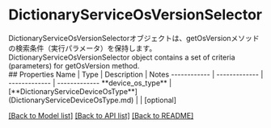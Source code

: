 # DictionaryServiceOsVersionSelector

<div lang=\"ja\">DictionaryServiceOsVersionSelectorオブジェクトは、getOsVersionメソッドの検索条件（実行パラメータ）を保持します。</div> <div lang=\"en\">DictionaryServiceOsVersionSelector object contains a set of criteria (parameters) for getOsVersion method.</div> 
## Properties
Name | Type | Description | Notes
------------ | ------------- | ------------- | -------------
**device_os_type** | [**DictionaryServiceDeviceOsType**](DictionaryServiceDeviceOsType.md) |  | [optional] 

[[Back to Model list]](../README.md#documentation-for-models) [[Back to API list]](../README.md#documentation-for-api-endpoints) [[Back to README]](../README.md)



